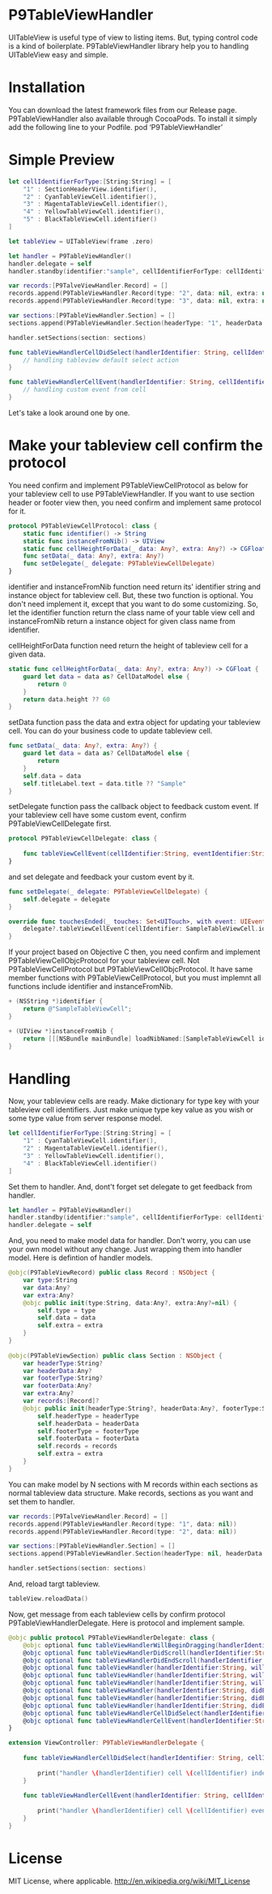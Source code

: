 P9TableViewHandler
============

UITableView is useful type of view to listing items.
But, typing control code is a kind of boilerplate.
P9TableViewHandler library help you to handling UITableView easy and simple.

# Installation

You can download the latest framework files from our Release page.
P9TableViewHandler also available through CocoaPods. To install it simply add the following line to your Podfile.
pod ‘P9TableViewHandler’

# Simple Preview

```swift
let cellIdentifierForType:[String:String] = [ 
    "1" : SectionHeaderView.identifier(),
    "2" : CyanTableViewCell.identifier(),
    "3" : MagentaTableViewCell.identifier(),
    "4" : YellowTableViewCell.identifier(),
    "5" : BlackTableViewCell.identifier()
] 

let tableView = UITableView(frame .zero)

let handler = P9TableViewHandler()
handler.delegate = self
handler.standby(identifier:"sample", cellIdentifierForType: cellIdentifierForType, tableView: tableView)

var records:[P9TalveViewHandler.Record] = []
records.append(P9TableViewHandler.Record(type: "2", data: nil, extra: nil))
records.append(P9TableViewHandler.Record(type: "3", data: nil, extra: nil))

var sections:[P9TableViewHandler.Section] = []
sections.append(P9TableViewHandler.Section(headerType: "1", headerData: nil, footerType: nil, footerData: nil, records: records, extra: nil))

handler.setSections(section: sections)

func tableViewHandlerCellDidSelect(handlerIdentifier: String, cellIdentifier: String, indexPath: IndexPath, data: Any?, extra: Any?) {
    // handling tableview default select action
}

func tableViewHandlerCellEvent(handlerIdentifier: String, cellIdentifier: String, eventIdentifier: String?, data: Any?, extra: Any?) {
    // handling custom event from cell
}
```

Let's take a look around one by one.

# Make your tableview cell confirm the protocol

You need confirm and implement P9TableViewCellProtocol as below for your tableview cell to use P9TableViewHandler.
If you want to use section header or footer view then, you need confirm and implement same protocol for it.

```swift
protocol P9TableViewCellProtocol: class {
    static func identifier() -> String
    static func instanceFromNib() -> UIView
    static func cellHeightForData(_ data: Any?, extra: Any?) -> CGFloat
    func setData(_ data: Any?, extra: Any?)
    func setDelegate(_ delegate: P9TableViewCellDelegate)
}
```

identifier and instanceFromNib function need return its' identifier string and instance object for tableview cell.
But, these two function is optional. You don't need implement it, except that you want to do some customizing.
So, let the identifier function return the class name of your table view cell and instanceFromNib return a instance object for given class name from identifier.

cellHeightForData function need return the height of tableview cell for a given data.

```swift
static func cellHeightForData(_ data: Any?, extra: Any?) -> CGFloat {
    guard let data = data as? CellDataModel else {
        return 0
    }
    return data.height ?? 60
}
```

setData function pass the data and extra object for updating your tableview cell.
You can do your business code to update tableview cell.

```swift
func setData(_ data: Any?, extra: Any?) {
    guard let data = data as? CellDataModel else {
        return
    }
    self.data = data
    self.titleLabel.text = data.title ?? "Sample"
}
```

setDelegate function pass the callback object to feedback custom event.
If your tableview cell have some custom event, confirm P9TableViewCellDelegate first.

```swift
protocol P9TableViewCellDelegate: class {
    
    func tableViewCellEvent(cellIdentifier:String, eventIdentifier:String?, data:Any?, extra:Any?)
}
```

and set delegate and feedback your custom event by it.

```swift
func setDelegate(_ delegate: P9TableViewCellDelegate) {
    self.delegate = delegate
}

override func touchesEnded(_ touches: Set<UITouch>, with event: UIEvent?) {
    delegate?.tableViewCellEvent(cellIdentifier: SampleTableViewCell.identifier(), eventIdentifier: "touch", data: data, extra: nil)
}
```

If your project based on Objective C then, you need confirm and implement P9TableViewCellObjcProtocol for your tableview cell.
Not P9TableViewCellProtocol but P9TableViewCellObjcProtocol.
It have same member functions with P9TableViewCellProtocol, but you must implemnt all functions include identifier and instanceFromNib.

```objective-c
+ (NSString *)identifier {
    return @"SampleTableViewCell";
}

+ (UIView *)instanceFromNib {
    return [[[NSBundle mainBundle] loadNibNamed:[SampleTableViewCell identifier] owner:nil options:nil] firstObject];
}
```

# Handling

Now, your tableview cells are ready.
Make dictionary for type key with your tableview cell identifiers.
Just make unique type key value as you wish or some type value from server response model.

```swift
let cellIdentifierForType:[String:String] = [ 
    "1" : CyanTableViewCell.identifier(),
    "2" : MagentaTableViewCell.identifier(),
    "3" : YellowTableViewCell.identifier(),
    "4" : BlackTableViewCell.identifier()
] 
```

Set them to handler.
And, dont't forget set delegate to get feedback from handler.

```swift
let handler = P9TableViewHandler()
handler.standby(identifier:"sample", cellIdentifierForType: cellIdentifierForType, tableView: tableView)
handler.delegate = self
```

And, you need to make model data for handler.
Don't worry, you can use your own model without any change. Just wrapping them into handler model.
Here is defintion of handler models.

```swift
@objc(P9TableViewRecord) public class Record : NSObject {
    var type:String
    var data:Any?
    var extra:Any?
    @objc public init(type:String, data:Any?, extra:Any?=nil) {
        self.type = type
        self.data = data
        self.extra = extra
    }
}
    
@objc(P9TableViewSection) public class Section : NSObject {
    var headerType:String?
    var headerData:Any?
    var footerType:String?
    var footerData:Any?
    var extra:Any?
    var records:[Record]?
    @objc public init(headerType:String?, headerData:Any?, footerType:String?, footerData:Any?, records:[Record]?, extra:Any?) {
        self.headerType = headerType
        self.headerData = headerData
        self.footerType = footerType
        self.footerData = footerData
        self.records = records
        self.extra = extra
    }
}
```

You can make model by N sections with M records within each sections as normal tableview data structure.
Make records, sections as you want and set them to handler.

```swift
var records:[P9TalveViewHandler.Record] = []
records.append(P9TableViewHandler.Record(type: "1", data: nil))
records.append(P9TableViewHandler.Record(type: "2", data: nil))

var sections:[P9TableViewHandler.Section] = []
sections.append(P9TableViewHandler.Section(headerType: nil, headerData: nil, footerType: nil, footerData: nil, records: records, extra: nil))

handler.setSections(section: sections)
```

And, reload targt tableview.

```swift
tableView.reloadData()
```

Now, get message from each tableview cells by confirm protocol P9TableViewHandlerDelegate.
Here is protocol and implement sample.

```swift
@objc public protocol P9TableViewHandlerDelegate: class {
    @objc optional func tableViewHandlerWillBeginDragging(handlerIdentifier:String, contentSize:CGSize, contentOffset:CGPoint)
    @objc optional func tableViewHandlerDidScroll(handlerIdentifier:String, contentSize:CGSize, contentOffset:CGPoint)
    @objc optional func tableViewHandlerDidEndScroll(handlerIdentifier:String, contentSize:CGSize, contentOffset:CGPoint)
    @objc optional func tableViewHandler(handlerIdentifier:String, willDisplay cell: UITableViewCell, forRowAt indexPath: IndexPath)
    @objc optional func tableViewHandler(handlerIdentifier:String, willDisplayHeaderView view: UIView, forSection section: Int)
    @objc optional func tableViewHandler(handlerIdentifier:String, willDisplayFooterView view: UIView, forSection section: Int)
    @objc optional func tableViewHandler(handlerIdentifier:String, didEndDisplaying cell: UITableViewCell, forRowAt indexPath: IndexPath)
    @objc optional func tableViewHandler(handlerIdentifier:String, didEndDisplayingHeaderView view: UIView, forSection section: Int)
    @objc optional func tableViewHandler(handlerIdentifier:String, didEndDisplayingFooterView view: UIView, forSection section: Int)
    @objc optional func tableViewHandlerCellDidSelect(handlerIdentifier:String, cellIdentifier:String, indexPath:IndexPath, data:Any?, extra:Any?)
    @objc optional func tableViewHandlerCellEvent(handlerIdentifier:String, cellIdentifier:String, eventIdentifier:String?, data:Any?, extra:Any?)
}
```

```swift
extension ViewController: P9TableViewHandlerDelegate {
    
    func tableViewHandlerCellDidSelect(handlerIdentifier: String, cellIdentifier: String, indexPath: IndexPath, data: Any?, extra: Any?) {
        
        print("handler \(handlerIdentifier) cell \(cellIdentifier) indexPath \(indexPath.section):\(indexPath.row) did select")
    }
    
    func tableViewHandlerCellEvent(handlerIdentifier: String, cellIdentifier:String, eventIdentifier:String?, data: Any?, extra: Any?) {
        
        print("handler \(handlerIdentifier) cell \(cellIdentifier) event \(eventIdentifier ?? "")")
    }
}
```

# License

MIT License, where applicable. http://en.wikipedia.org/wiki/MIT_License
